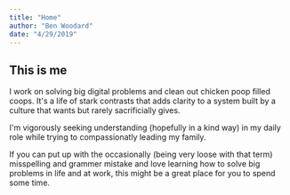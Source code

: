 ```yaml
---
title: "Home"
author: "Ben Woodard"
date: "4/29/2019"
---
```


## This is me

I work on solving big digital problems and clean out chicken poop filled coops.  It's a life of stark contrasts that adds clarity to a system built by a culture that wants but rarely sacrificially gives.  

I'm vigorously seeking understanding (hopefully in a kind way) in my daily role while trying to compassionatly leading my family.  

If you can put up with the occasionally (being very loose with that term) misspelling and grammer mistake and love learning how to solve big problems in life and at work, this might be a great place for you to spend some time.  


